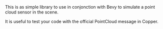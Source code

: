 This is as simple library to use in conjonction with Bevy to simulate a point cloud sensor in the scene.

It is useful to test your code with the official PointCloud message in Copper.
